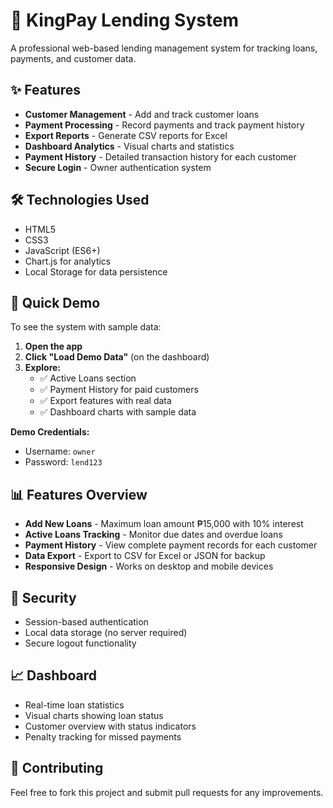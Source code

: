 # 👑 KingPay Lending System

A professional web-based lending management system for tracking loans, payments, and customer data.

## ✨ Features

- **Customer Management** - Add and track customer loans
- **Payment Processing** - Record payments and track payment history
- **Export Reports** - Generate CSV reports for Excel
- **Dashboard Analytics** - Visual charts and statistics
- **Payment History** - Detailed transaction history for each customer
- **Secure Login** - Owner authentication system

## 🛠️ Technologies Used

- HTML5
- CSS3
- JavaScript (ES6+)
- Chart.js for analytics
- Local Storage for data persistence

## 🚀 Quick Demo

To see the system with sample data:

1. **Open the app**
2. **Click "Load Demo Data"** (on the dashboard)
3. **Explore:**
   - ✅ Active Loans section
   - ✅ Payment History for paid customers
   - ✅ Export features with real data
   - ✅ Dashboard charts with sample data

**Demo Credentials:**
- Username: `owner`
- Password: `lend123`

## 📊 Features Overview

- **Add New Loans** - Maximum loan amount ₱15,000 with 10% interest
- **Active Loans Tracking** - Monitor due dates and overdue loans
- **Payment History** - View complete payment records for each customer
- **Data Export** - Export to CSV for Excel or JSON for backup
- **Responsive Design** - Works on desktop and mobile devices

## 🔐 Security

- Session-based authentication
- Local data storage (no server required)
- Secure logout functionality

## 📈 Dashboard

- Real-time loan statistics
- Visual charts showing loan status
- Customer overview with status indicators
- Penalty tracking for missed payments



## 🤝 Contributing

Feel free to fork this project and submit pull requests for any improvements.

